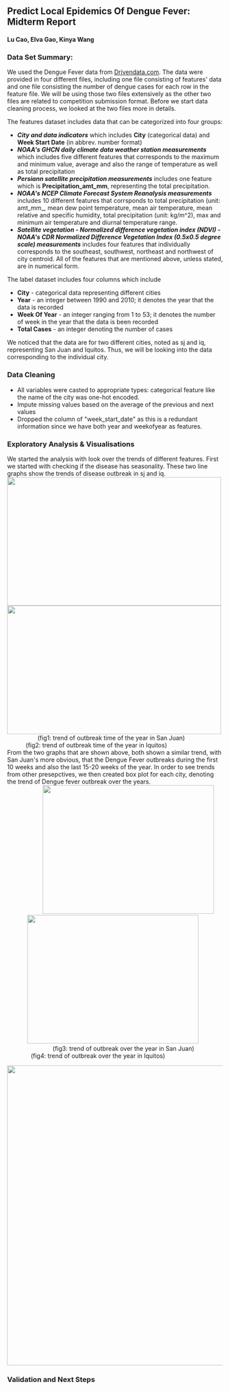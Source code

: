 ## Predict Local Epidemics Of Dengue Fever: Midterm Report
#### Lu Cao, Elva Gao, Kinya Wang

### Data Set Summary: 
We used the Dengue Fever data from [Drivendata.com]( https://www.drivendata.org/competitions/44/dengai-predicting-disease-spread/). The data were provided in four different files, including one file consisting of features' data and one file consisting the number of dengue cases for each row in the feature file. We will be using those two files extensively as the other two files are related to competition submission format. 
Before we start data cleaning process, we looked at the two files more in details. 

The features dataset includes data that can be categorized into four groups: 
* ***City and data indicators*** which includes **City** (categorical data) and **Week Start Date** (in abbrev. number format)
* ***NOAA's GHCN daily climate data weather station measurements*** which includes five different features that corresponds to the maximum and minimum value, average and also the range of temperature as well as total precipitation
* ***Persiann satellite precipitation measurements*** includes one feature which is **Precipitation_amt_mm**, representing the total precipitation. 
* ***NOAA's NCEP Climate Forecast System Reanalysis measurements*** includes 10 different features that corrsponds to total precipitation (unit: amt_mm_, mean dew point temperature, mean air temperature, mean relative and specific humidity, total precipitation (unit: kg/m^2), max and minimum air temperature and diurnal temperature range. 
* ***Satellite vegetation - Normalized difference vegetation index (NDVI) - NOAA's CDR Normalized Difference Vegetation Index (0.5x0.5 degree scale) measurements*** includes four features that individually corresponds to the southeast, southwest, northeast and northwest of city centroid. 
All of the features that are mentioned above, unless stated, are in numerical form.

The label dataset includes four columns which include 
* **City** - categorical data representing different cities
* **Year** - an integer between 1990 and 2010; it denotes the year that the data is recorded
* **Week Of Year** - an integer ranging from 1 to 53; it denotes the number of week in the year that the data is been recorded
* **Total Cases** - an integer denoting the number of cases 

We noticed that the data are for two different cities, noted as sj and iq, representing San Juan and Iquitos. Thus, we will be looking into the data corresponding to the individual city. 

### Data Cleaning
* All variables were casted to appropriate types: categorical feature like the name of the city was one-hot encoded.
* Impute missing values based on the average of the previous and next values
* Dropped the column of "week_start_date" as this is a redundant information since we have both year and weekofyear as features.

### Exploratory Analysis & Visualisations
We started the analysis with look over the trends of different features. First we started with checking if the disease has seasonality. 
These two line graphs show the trends of disease outbreak in sj and iq.    
<img src="https://user-images.githubusercontent.com/57336981/139634017-eb44bc07-2604-4233-8780-f13869136219.png" width="500" height="300" /> 
<img src="https://user-images.githubusercontent.com/57336981/139634081-f416d5b7-7228-4b5d-856a-fd764d3f7231.png" width="500" height="300" />  
 &nbsp; &nbsp;&nbsp; &nbsp; &nbsp;&nbsp; &nbsp; &nbsp;&nbsp; &nbsp; &nbsp;(fig1: trend of outbreak time of the year in San Juan) &nbsp; &nbsp; &nbsp;&nbsp; &nbsp; &nbsp;&nbsp; &nbsp; &nbsp;&nbsp; &nbsp;&nbsp; &nbsp;&nbsp; &nbsp; &nbsp;&nbsp; &nbsp; &nbsp;(fig2: trend of outbreak time of the year in Iquitos)      
From the two graphs that are shown above, both shown a similar trend, with San Juan's more obvious, that the Dengue Fever outbreaks during the first 10 weeks and also the last 15-20 weeks of the year. 
In order to see trends from other presepctives, we then created box plot for each city, denoting the trend of Dengue fever outbreak over the years.   
 &nbsp; &nbsp; &nbsp; &nbsp; &nbsp; &nbsp; &nbsp; &nbsp; &nbsp; &nbsp; &nbsp;<img src="https://user-images.githubusercontent.com/57336981/139634713-fdb708f5-042a-4fb3-b9f3-73a75f696957.png" width="400" height="300" />  &nbsp; &nbsp; &nbsp; &nbsp; &nbsp; &nbsp; &nbsp; &nbsp;
<img src="https://user-images.githubusercontent.com/57336981/139634759-e737db0f-c343-4a22-876b-578abf1d77eb.png" width="400" height="300" />   
&nbsp; &nbsp; &nbsp; &nbsp; &nbsp; &nbsp; &nbsp; &nbsp; &nbsp; &nbsp; &nbsp; &nbsp; &nbsp; &nbsp;(fig3: trend of outbreak over the year in San Juan)  &nbsp; &nbsp; &nbsp;&nbsp;&nbsp; &nbsp; &nbsp; &nbsp; &nbsp;&nbsp;&nbsp; &nbsp; &nbsp; &nbsp; &nbsp; &nbsp; (fig4: trend of outbreak over the year in Iquitos)   

<img src="https://user-images.githubusercontent.com/57336981/139689303-9d56b2f2-f67b-4403-9ded-538502d03dbe.png" width="700" height="700" /> 







### Validation and Next Steps

